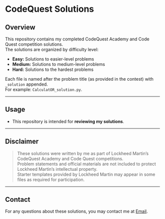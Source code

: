 # CodeQuest Solutions

## Overview
This repository contains my completed CodeQuest Academy and Code Quest competition solutions.  
The solutions are organized by difficulty level:

- **Easy:** Solutions to easier-level problems  
- **Medium:** Solutions to medium-level problems  
- **Hard:** Solutions to the hardest problems  

Each file is named after the problem title (as provided in the contest) with `_solution` appended.  
For example: `CalculatOR_solution.py`.

---

## Usage
- This repository is intended for **reviewing my solutions**.  

---

## Disclaimer
> These solutions were written by me as part of Lockheed Martin’s CodeQuest Academy and Code Quest competitions.  
> Problem statements and official materials are not included to protect Lockheed Martin’s intellectual property.  
> Starter templates provided by Lockheed Martin may appear in some files as required for participation.  

---

## Contact
For any questions about these solutions, you may contact me at [Email](villafane.trv@gmail.com).



